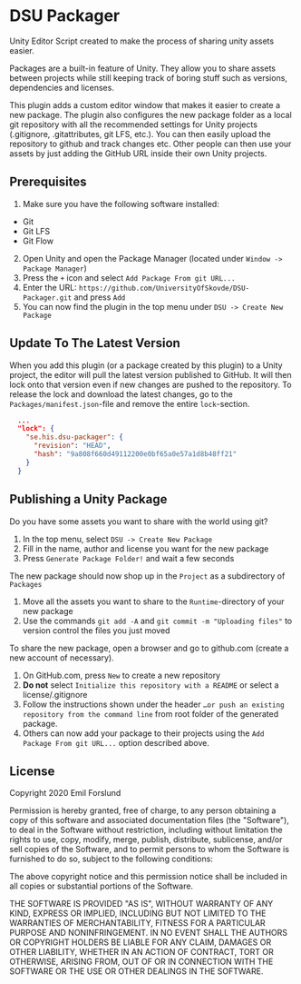 # DSU Packager
Unity Editor Script created to make the process of sharing unity assets easier.

Packages are a built-in feature of Unity. They allow you to share assets between projects while still keeping track of boring stuff such as versions, dependencies and licenses.

This plugin adds a custom editor window that makes it easier to create a new package. The plugin also configures the new package folder as a local git repository with all the recommended settings for Unity projects (.gitignore, .gitattributes, git LFS, etc.). You can then easily upload the repository to github and track changes etc. Other people can then use your assets by just adding the GitHub URL inside their own Unity projects.

## Prerequisites
1. Make sure you have the following software installed:
* Git
* Git LFS
* Git Flow
2. Open Unity and open the Package Manager (located under `Window -> Package Manager`)
3. Press the `+` icon and select `Add Package From git URL...`
4. Enter the URL: `https://github.com/UniversityOfSkovde/DSU-Packager.git` and press `Add`
5. You can now find the plugin in the top menu under `DSU -> Create New Package`

## Update To The Latest Version
When you add this plugin (or a package created by this plugin) to a Unity project, the editor will pull the latest version published to GitHub. It will then lock onto that version even if new changes are pushed to the repository. To release the lock and download the latest changes, go to the `Packages/manifest.json`-file and remove the entire `lock`-section.

```json
  ...
  "lock": {
    "se.his.dsu-packager": {
      "revision": "HEAD",
      "hash": "9a808f660d49112200e0bf65a0e57a1d8b48ff21"      
    }
  }
```

## Publishing a Unity Package
Do you have some assets you want to share with the world using git?

1. In the top menu, select `DSU -> Create New Package`
2. Fill in the name, author and license you want for the new package
3. Press `Generate Package Folder!` and wait a few seconds

The new package should now shop up in the `Project` as a subdirectory of `Packages`
1. Move all the assets you want to share to the `Runtime`-directory of your new package
2. Use the commands `git add -A` and `git commit -m "Uploading files"` to version control the files you just moved

To share the new package, open a browser and go to github.com (create a new account of necessary).
1. On GitHub.com, press `New` to create a new repository
2. **Do not** select `Initialize this repository with a README` or select a license/.gitignore
3. Follow the instructions shown under the header `…or push an existing repository from the command line` from root folder of the generated package.
4. Others can now add your package to their projects using the `Add Package From git URL...` option described above.

## License
Copyright 2020 Emil Forslund

Permission is hereby granted, free of charge, to any person obtaining a copy of this software and associated documentation files (the "Software"), to deal in the Software without restriction, including without limitation the rights to use, copy, modify, merge, publish, distribute, sublicense, and/or sell copies of the Software, and to permit persons to whom the Software is furnished to do so, subject to the following conditions:

The above copyright notice and this permission notice shall be included in all copies or substantial portions of the Software.

THE SOFTWARE IS PROVIDED "AS IS", WITHOUT WARRANTY OF ANY KIND, EXPRESS OR IMPLIED, INCLUDING BUT NOT LIMITED TO THE WARRANTIES OF MERCHANTABILITY, FITNESS FOR A PARTICULAR PURPOSE AND NONINFRINGEMENT. IN NO EVENT SHALL THE AUTHORS OR COPYRIGHT HOLDERS BE LIABLE FOR ANY CLAIM, DAMAGES OR OTHER LIABILITY, WHETHER IN AN ACTION OF CONTRACT, TORT OR OTHERWISE, ARISING FROM, OUT OF OR IN CONNECTION WITH THE SOFTWARE OR THE USE OR OTHER DEALINGS IN THE SOFTWARE.
